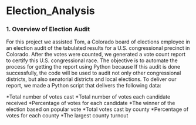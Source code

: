 # Election_Analysis

### 1.	Overview of Election Audit

For this project we assisted Tom, a Colorado board of elections employee in an election audit of the tabulated results for a U.S. congressional precinct in Colorado. After the votes were counted, we generated a vote count report to certify this U.S. congressional race. 
The objective is to automate the process for getting the report using Python because If this audit is done successfully, the code will be used to audit not only other congressional districts, but also senatorial districts and local elections.
To deliver our report, we made a Python script that delivers the following data:

  *Total number of votes cast
  *Total number of votes each candidate received
  *Percentage of votes for each candidate 
  *The winner of the election based on popular vote
  *Total votes cast by county
  *Percentage of votes for each county
  *The largest county turnout
